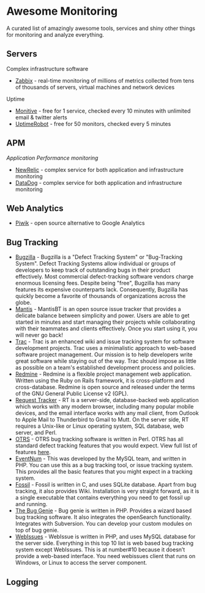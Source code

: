 # Awesome Monitoring

A curated list of amazingly awesome tools, services and shiny other things for monitoring and analyze everything.

## Servers

Complex infrastructure software

- [Zabbix](http://www.zabbix.com) - real-time monitoring of millions of metrics collected from tens of thousands of servers, virtual machines and network devices

Uptime

- [Monitive](http://monitive.com) - free for 1 service, checked every 10 minutes with unlimited email & twitter alerts
- [UptimeRobot](https://uptimerobot.com) - free for 50 monitors, checked every 5 minutes

## APM
*Application Performance monitoring*

- [NewRelic](https://newrelic.com) - complex service for both application and infrastructure monitoring
- [DataDog](https://www.datadoghq.com) - complex service for both application and infrastructure monitoring

## Web Analytics

- [Piwik](https://piwik.org) - open source alternative to Google Analytics

## Bug Tracking
- [Bugzilla](https://www.bugzilla.org/) - Bugzilla is a "Defect Tracking System" or "Bug-Tracking System". Defect Tracking Systems allow individual or groups of developers to keep track of outstanding bugs in their product effectively. Most commercial defect-tracking software vendors charge enormous licensing fees. Despite being "free", Bugzilla has many features its expensive counterparts lack. Consequently, Bugzilla has quickly become a favorite of thousands of organizations across the globe.
- [Mantis](https://www.mantisbt.org/) - MantisBT is an open source issue tracker that provides a delicate balance between simplicity and power. Users are able to get started in minutes and start managing their projects while collaborating with their teammates and clients effectively. Once you start using it, you will never go back!
- [Trac](https://trac.edgewall.org/) - Trac is an enhanced wiki and issue tracking system for software development projects. Trac uses a minimalistic approach to web-based software project management. Our mission is to help developers write great software while staying out of the way. Trac should impose as little as possible on a team's established development process and policies.
- [Redmine](http://www.redmine.org/) - Redmine is a flexible project management web application. Written using the Ruby on Rails framework, it is cross-platform and cross-database.
Redmine is open source and released under the terms of the GNU General Public License v2 (GPL).
- [Request Tracker](http://bestpractical.squarespace.com/request-tracker) - RT is a server-side, database-backed web application which works with any modern browser, including many popular mobile devices, and the email interface works with any mail client, from Outlook to Apple Mail to Thunderbird to Gmail to Mutt. On the server side, RT requires a Unix-like or Linux operating system, SQL database, web server, and Perl.
- [OTRS](https://www.otrs.com/) - OTRS bug tracking software is written in Perl. OTRS has all standard defect tracking features that you would expect. View full list of features [here](https://www.otrs.com/feature-overview-of-our-help-desk-solution/).
- [EventNum](https://launchpad.net/eventum/) - This was developed by the MySQL team, and written in PHP. You can use this as a bug tracking tool, or issue tracking system. This provides all the basic features that you might expect in a tracking system.
- [Fossil](http://www.fossil-scm.org/) - Fossil is written in C, and uses SQLite database. Apart from bug tracking, it also provides Wiki. Installation is very straight forward, as it is a single executable that contains everything you need to get fossil up and running.
- [The Bug Genie](http://www.thebuggenie.com/) - Bug genie is written in PHP. Provides a wizard based bug tracking software. It also integrates the openSearch functionality. Integrates with Subversion. You can develop your custom modules on top of bug genie.
- [WebIssues](http://webissues.mimec.org/) - WebIssue is written in PHP, and uses MySQL database for the server side. Everything in this top 10 list is web based bug tracking system except WebIssues. This is at number#10 because it doesn’t provide a web-based interface. You need webissues client that runs on Windows, or Linux to access the server component.
## Logging
